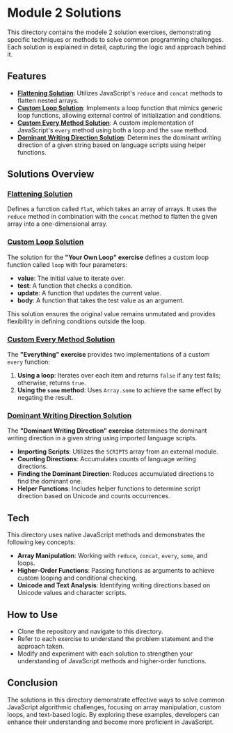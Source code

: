 # Module 2 Solutions

This directory contains the modele 2 solution exercises, demonstrating specific techniques or methods to solve common programming challenges. Each solution is explained in detail, capturing the logic and approach behind it.

## Features

- **[Flattening Solution](https://github.com/CNwante/Solomon-Nwante-Web3-Course/blob/main/module-2/flattening.js)**: Utilizes JavaScript's `reduce` and `concat` methods to flatten nested arrays.
- **[Custom Loop Solution](https://github.com/CNwante/Solomon-Nwante-Web3-Course/blob/main/module-2/your-own-loop.js)**: Implements a loop function that mimics generic loop functions, allowing external control of initialization and conditions.
- **[Custom Every Method Solution](https://github.com/CNwante/Solomon-Nwante-Web3-Course/blob/main/module-2/everything.js)**: A custom implementation of JavaScript's `every` method using both a loop and the `some` method.
- **[Dominant Writing Direction Solution](https://github.com/CNwante/Solomon-Nwante-Web3-Course/blob/main/module-2/dominant-writing-direction.js)**: Determines the dominant writing direction of a given string based on language scripts using helper functions.

## Solutions Overview

### [Flattening Solution](#)

Defines a function called `flat`, which takes an array of arrays. It uses the `reduce` method in combination with the `concat` method to flatten the given array into a one-dimensional array.

### [Custom Loop Solution](#)

The solution for the **"Your Own Loop" exercise** defines a custom loop function called `loop` with four parameters:

- **value**: The initial value to iterate over.
- **test**: A function that checks a condition.
- **update**: A function that updates the current value.
- **body**: A function that takes the test value as an argument.

This solution ensures the original value remains unmutated and provides flexibility in defining conditions outside the loop.

### [Custom Every Method Solution](#)

The **"Everything" exercise** provides two implementations of a custom `every` function:

1. **Using a loop**: Iterates over each item and returns `false` if any test fails; otherwise, returns `true`.
2. **Using the `some` method**: Uses `Array.some` to achieve the same effect by negating the result.

### [Dominant Writing Direction Solution](#)

The **"Dominant Writing Direction" exercise** determines the dominant writing direction in a given string using imported language scripts.

- **Importing Scripts**: Utilizes the `SCRIPTS` array from an external module.
- **Counting Directions**: Accumulates counts of language writing directions.
- **Finding the Dominant Direction**: Reduces accumulated directions to find the dominant one.
- **Helper Functions**: Includes helper functions to determine script direction based on Unicode and counts occurrences.

## Tech

This directory uses native JavaScript methods and demonstrates the following key concepts:

- **Array Manipulation**: Working with `reduce`, `concat`, `every`, `some`, and loops.
- **Higher-Order Functions**: Passing functions as arguments to achieve custom looping and conditional checking.
- **Unicode and Text Analysis**: Identifying writing directions based on Unicode values and character scripts.

## How to Use

- Clone the repository and navigate to this directory.
- Refer to each exercise to understand the problem statement and the approach taken.
- Modify and experiment with each solution to strengthen your understanding of JavaScript methods and higher-order functions.

## Conclusion

The solutions in this directory demonstrate effective ways to solve common JavaScript algorithmic challenges, focusing on array manipulation, custom loops, and text-based logic. By exploring these examples, developers can enhance their understanding and become more proficient in JavaScript.
